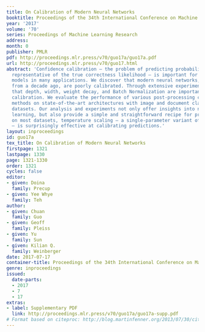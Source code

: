 ```yaml
---
title: On Calibration of Modern Neural Networks
booktitle: Proceedings of the 34th International Conference on Machine Learning
year: '2017'
volume: '70'
series: Proceedings of Machine Learning Research
address: 
month: 0
publisher: PMLR
pdf: http://proceedings.mlr.press/v70/guo17a/guo17a.pdf
url: http://proceedings.mlr.press/v70/guo17.html
abstract: 'Confidence calibration – the problem of predicting probability estimates
  representative of the true correctness likelihood – is important for classification
  models in many applications. We discover that modern neural networks, unlike those
  from a decade ago, are poorly calibrated. Through extensive experiments, we observe
  that depth, width, weight decay, and Batch Normalization are important factors influencing
  calibration. We evaluate the performance of various post-processing calibration
  methods on state-of-the-art architectures with image and document classification
  datasets. Our analysis and experiments not only offer insights into neural network
  learning, but also provide a simple and straightforward recipe for practical settings:
  on most datasets, temperature scaling – a single-parameter variant of Platt Scaling
  – is surprisingly effective at calibrating predictions.'
layout: inproceedings
id: guo17a
tex_title: On Calibration of Modern Neural Networks
firstpage: 1321
lastpage: 1330
page: 1321-1330
order: 1321
cycles: false
editor:
- given: Doina
  family: Precup
- given: Yee Whye
  family: Teh
author:
- given: Chuan
  family: Guo
- given: Geoff
  family: Pleiss
- given: Yu
  family: Sun
- given: Kilian Q.
  family: Weinberger
date: 2017-07-17
container-title: Proceedings of the 34th International Conference on Machine Learning
genre: inproceedings
issued:
  date-parts:
  - 2017
  - 7
  - 17
extras:
- label: Supplementary PDF
  link: http://proceedings.mlr.press/v70/guo17a/guo17a-supp.pdf
# Format based on citeproc: http://blog.martinfenner.org/2013/07/30/citeproc-yaml-for-bibliographies/
---
```

